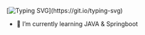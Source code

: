 [![Typing SVG](https://readme-typing-svg.demolab.com?font=Nabla&size=50&pause=1000&width=700&height=100&lines=Welcome+to+my+world+!)](https://git.io/typing-svg)

- 🌱 I’m currently learning JAVA & Springboot

<!--
**JJIN0323/JJIN0323** is a ✨ _special_ ✨ repository because its `README.md` (this file) appears on your GitHub profile.

Here are some ideas to get you started:

- 🔭 I’m currently working on ...
- 🌱 I’m currently learning ...
- 👯 I’m looking to collaborate on ...
- 🤔 I’m looking for help with ...
- 💬 Ask me about ...
- 📫 How to reach me: ...
- 😄 Pronouns: ...
- ⚡ Fun fact: ...
-->
